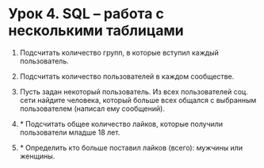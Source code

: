 # Урок 4. SQL – работа с несколькими таблицами
1. Подсчитать количество групп, в которые вступил каждый пользователь.

2. Подсчитать количество пользователей в каждом сообществе.

3. Пусть задан некоторый пользователь. Из всех пользователей соц. сети найдите человека, который больше всех общался с выбранным пользователем (написал ему сообщений).

4. \* Подсчитать общее количество лайков, которые получили пользователи младше 18 лет.

5. \* Определить кто больше поставил лайков (всего): мужчины или женщины.